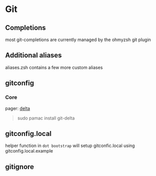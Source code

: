 # Git

## Completions

most git-completions are currently managed by the ohmyzsh git plugin

## Additional aliases

aliases.zsh contains a few more custom aliases

## gitconfig

### Core

pager: [delta](https://github.com/dandavison/delta)

> sudo pamac install git-delta

## gitconfig.local

helper function in `dot bootstrap` will setup gitconfic.local using gitconfig.local.example

## gitignore

